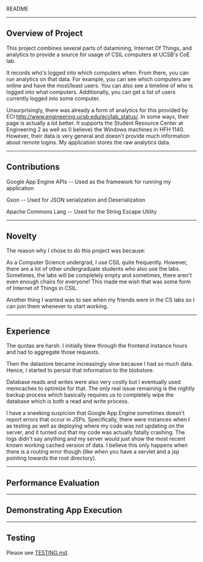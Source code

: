 README

-------------------
Overview of Project
-------------------

This project combines several parts of datamining, Internet Of Things, and analytics to provide a source for usage of CSIL computers at UCSB's CoE lab.

It records who's logged into which computers when.  From there, you can run analytics on that data.  For example, you can see which computers are online and have the most/least users.  You can also see a timeline of who is logged into what computers.  Additionally, you can get a list of users currently logged into some computer.

Unsurprisingly, there was already a form of analytics for this provided by ECI http://www.engineering.ucsb.edu/eci/lab_status/.  In some ways, their page is actually a lot better.  It supports the Student Resource Center at Engineering 2 as well as (I believe) the Windows machines in HFH 1140.  However, their data is very general and doesn't provide much information about remote logins.  My application stores the raw analytics data.

-------------
Contributions
-------------

Google App Engine APIs -- Used as the framework for running my application

Gson -- Used for JSON serialization and Deserialization

Apache Commons Lang  -- Used for the String Escape Utility

-------------------
Novelty
-------------------

The reason why I chose to do this project was because:

As a Computer Science undergrad, I use CSIL quite frequently.  However, there are a lot of other undergraduate students who also use the labs.  Sometimes, the labs will be completely empty and sometimes, there aren't even enough chairs for everyone!  This made me wish that was some form of Internet of Things in CSIL.

Another thing I wanted was to see when my friends were in the CS labs so I can join them whenever to start working.

----------
Experience
----------

The quotas are harsh.  I initially blew through the frontend instance hours and had to aggregate those requests.

Then the datastore became increasingly slow because I had so much data.  Hence, I started to persist that information to the blobstore.

Database reads and writes were also very costly but I eventually used memcaches to optimize for that.  The only real issue remaining is the nightly backup process which basically requires us to completely wipe the database which is both a read and write process.

I have a sneeking suspicion that Google App Engine sometimes doesn't report errors that occur in JSPs.  Specifically, there were instances when I as testing as well as deploying where my code was not updating on the server, and it turned out that my code was actually fatally crashing.  The logs didn't say anything and my server would just show the most recent known working cached version of data.  I believe this only happens when there is a routing error though (like when you have a servlet and a jsp pointing towards the root directory).

----------------------
Performance Evaluation
----------------------



-------------------
Demonstrating App Execution
-------------------

-------
Testing
-------

Please see [TESTING.md](TESTING.md).
